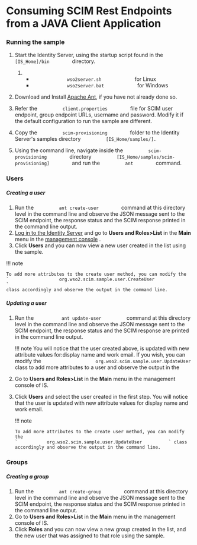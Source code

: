 # Consuming SCIM Rest Endpoints from a JAVA Client Application

### Running the sample

1.  Start the Identity Server, using the startup script found in the
    `          [IS_Home]/bin         ` directory.
    1.  -   `              wso2server.sh             ` for Linux
        -   `              wso2server.bat             ` for Windows

2.  Download and Install [Apache
    Ant](https://ant.apache.org/bindownload.cgi), if you have not
    already done so.
3.  Refer the `          client.properties         ` file for SCIM user
    endpoint, group endpoint URLs, username and password. Modify it if
    the default configuration to run the sample are different.
4.  Copy the `          scim-provisioning         ` folder to the
    Identity Server's samples directory
    `          [IS_Home/samples/].         `
5.  Using the command line, navigate inside the
    `          scim-provisioning         ` directory
    `          [IS_Home/samples/scim-provisioning]         ` and run the
    `          ant         ` command.

### Users

##### Creating a user

1.  Run the `          ant create-user         ` command at this
    directory level in the command line and observe the JSON message
    sent to the SCIM endpoint, the response status and the SCIM response
    printed in the command line output.
2.  [Log in to the Identity
    Server](https://docs.wso2.com/display/IS510/Running+the+Product) and
    go to **Users and Roles\>List** in the **Main** menu in the
    [management
    console](https://docs.wso2.com/display/IS510/Getting+Started+with+the+Management+Console)
    .
3.  Click **Users** and you can now view a new user created in the list
    using the sample.

!!! note
    
    To add more attributes to the create user method, you can modify the
    `                   org.wso2.scim.sample.user.CreateUser                 `
    class accordingly and observe the output in the command line.
    

##### Updating a user

1.  Run the `           ant update-user          ` command at this
    directory level in the command line and observe the JSON message
    sent to the SCIM endpoint, the response status and the SCIM response
    are printed in the command line output.

    !!! note You will notice that the user created above, is updated
        with new attribute values for:display name and work email. If you
        wish, you can modify the
        `                     org.wso2.scim.sample.user.UpdateUser                   `
        class to add more attributes to a user and observe the output in the

2.  Go to **Users and Roles\>List** in the **Main** menu in the
    management console of IS.
3.  Click **Users** and select the user created in the first step. You
    will notice that the user is updated with new attribute values for
    display name and work email.

    !!! note
    
        To add more attributes to the create user method, you can modify the
        `           org.wso2.scim.sample.user.UpdateUser          ` class
        accordingly and observe the output in the command line.
    

### Groups

##### Creating a group

1.  Run the `          ant create-group         ` command at this
    directory level in the command line and observe the JSON message
    sent to the SCIM endpoint, the response status and the SCIM response
    printed in the command line output.
2.  Go to **Users and Roles\>List** in the **Main** menu in the
    management console of IS.
3.  Click **Roles** and you can now view a new group created in the
    list, and the new user that was assigned to that role using the
    sample.
